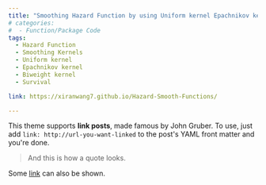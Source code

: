 ```yaml
---
title: "Smoothing Hazard Function by using Uniform kernel Epachnikov kernel and Biweight kernel"
# categories:
#  - Function/Package Code
tags:
  - Hazard Function
  - Smoothing Kernels
  - Uniform kernel
  - Epachnikov kernel
  - Biweight kernel
  - Survival 

link: https://xiranwang7.github.io/Hazard-Smooth-Functions/

---
```


This theme supports **link posts**, made famous by John Gruber. To use, just add `link: http://url-you-want-linked` to the post's YAML front matter and you're done.

> And this is how a quote looks.

Some [link](#) can also be shown.
